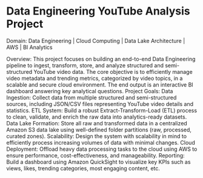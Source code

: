 # Data Engineering YouTube Analysis Project
Domain: Data Engineering | Cloud Computing | Data Lake Architecture | AWS | BI Analytics

Overview:
This project focuses on building an end-to-end Data Engineering pipeline to ingest, transform, store, and analyze structured and semi-structured YouTube video data. The core objective is to efficiently manage video metadata and trending metrics, categorized by video topics, in a scalable and secure cloud environment. The end output is an interactive BI dashboard answering key analytical questions.
Project Goals:
Data Ingestion: Collect data from multiple structured and semi-structured sources, including JSON/CSV files representing YouTube video details and statistics.
ETL System: Build a robust Extract-Transform-Load (ETL) process to clean, validate, and enrich the raw data into analytics-ready datasets.
Data Lake Formation: Store all raw and transformed data in a centralized Amazon S3 data lake using well-defined folder partitions (raw, processed, curated zones).
Scalability: Design the system with scalability in mind to efficiently process increasing volumes of data with minimal changes.
Cloud Deployment: Offload heavy data processing tasks to the cloud using AWS to ensure performance, cost-effectiveness, and manageability.
Reporting: Build a dashboard using Amazon QuickSight to visualize key KPIs such as views, likes, trending categories, most engaging content, etc.
